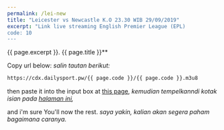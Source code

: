 ```yaml
---
permalink: /lei-new
title: "Leicester vs Newcastle K.O 23.30 WIB 29/09/2019"
excerpt: "Link live streaming English Premier League (EPL) 
code: 10
---
```

{{ page.excerpt }}. {{ page.title }}**

Copy url below:
_salin tautan berikut:_

```html
https://cdx.dailysport.pw/{{ page.code }}/{{ page.code }}.m3u8
```

then paste it into the input box at [this page](https://mi.knoacc.org/online-m3u8-player),
_kemudian tempelkanndi kotak isian pada [halaman ini](https://mi.knoacc.org/online-m3u8-player),_

and i'm sure You'll now the rest.
_saya yakin, kalian akan segera paham bagaimana caranya._

